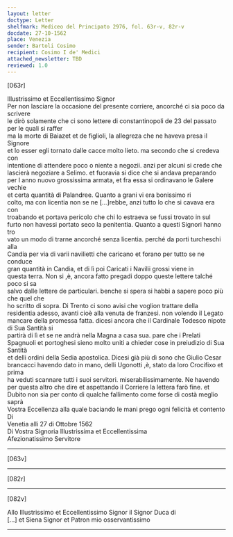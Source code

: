 ```yaml
---
layout: letter
doctype: Letter
shelfmark: Mediceo del Principato 2976, fol. 63r-v, 82r-v
docdate: 27-10-1562
place: Venezia
sender: Bartoli Cosimo
recipient: Cosimo I de' Medici
attached_newsletter: TBD
reviewed: 1.0
---
```


[063r]  
  
  
Illustrissimo et Eccellentissimo Signor   
Per non lasciare la occasione del presente corriere, ancorché ci sia poco da scrivere  
le dirò solamente che ci sono lettere di constantinopoli de 23 del passato per le quali si raffer  
ma la morte di Baiazet et de figlioli, la allegreza che ne haveva presa il Signore  
et lo esser egli tornato dalle cacce molto lieto. ma secondo che si credeva con  
intentione di attendere poco o niente a negozii. anzi per alcuni si crede che  
lascierà negoziare a Selimo. et fuoravia si dice che si andava preparando  
per l anno nuovo grossissima armata, et fra essa si ordinavano le Galere vechie  
et certa quantità di Palandree. Quanto a grani vi era bonissimo ri  
colto, ma con licentia non se ne [...]rebbe, anzi tutto lo che si cavava era con  
troabando et portava pericolo che chi lo estraeva se fussi trovato in sul  
furto non havessi portato seco la penitentia. Quanto a questi Signori hanno tro  
vato un modo di trarne ancorché senza licentia. perché da porti turcheschi alla  
Candia per via di varii navilietti che caricano et forano per tutto se ne conduce  
gran quantità in Candia, et di lì poi Caricati i Navilii grossi viene in  
questa terra. Non si ,è, ancora fatto pregadi doppo queste lettere talché poco si sa  
salvo dalle lettere de particulari. benche si spera si habbi a sapere poco più che quel che  
ho scritto di sopra. Di Trento ci sono avisi che voglion trattare della  
residentia adesso, avanti cioè alla venuta de franzesi. non volendo il Legato  
mancare della promessa fatta. dicesi ancora che il Cardinale Todesco nipote di Sua Santità si  
partirà di lì et se ne andrà nella Magna a casa sua. pare che i Prelati  
Spagnuoli et portoghesi sieno molto uniti a chieder cose in preiudizio di Sua Santità  
et delli ordini della Sedia apostolica. Dicesi già più dì sono che Giulio Cesar  
brancacci havendo dato in mano, delli Ugonotti ,è, stato da loro Crocifixo et prima  
ha veduti scannare tutti i suoi servitori. miserabilissimamente. Ne havendo  
per questa altro che dire et aspettando il Corriere la lettera farò fine. et  
Dubito non sia per conto di qualche fallimento come forse di costà meglio saprà  
Vostra Eccellenza alla quale baciando le mani prego ogni felicità et contento Di  
Venetia alli 27 di Ottobre 1562  
Di Vostra Signoria Illustrissima et Eccellentissima  
Afezionatissimo Servitore  
  
---  

[063v]  
  
  
  
---  

[082r]  
  
  
  
---  

[082v]  
  
  
Allo Illustrissimo et Eccellentissimo Signor il Signor Duca di  
[...] et Siena Signor et Patron mio osservantissimo  
  
---  

